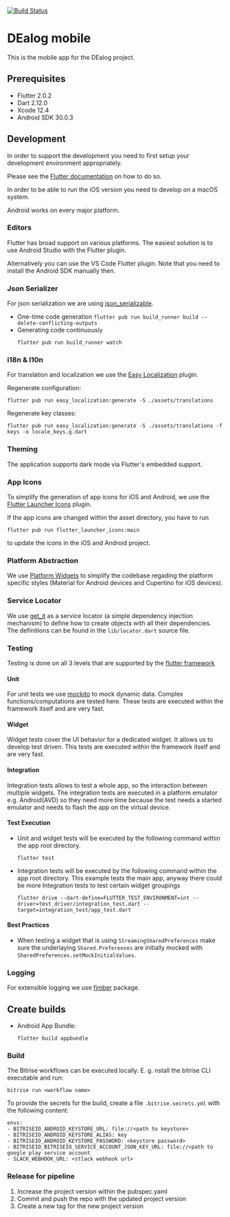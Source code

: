 [![Build Status](https://app.bitrise.io/app/e1572c13734b4305/status.svg?token=L2hi96aZiyJMveEO2iu_dA&branch=master)](https://app.bitrise.io/app/e1572c13734b4305)

# DEalog mobile

This is the mobile app for the DEalog project.

## Prerequisites

- Flutter 2.0.2
- Dart 2.12.0
- Xcode 12.4
- Android SDK 30.0.3

## Development

In order to support the development you need to first setup your development
environment appropriately.

Please see the [Flutter documentation](https://flutter.dev) on how to do so.

In order to be able to run the iOS version you need to develop on a macOS system.

Android works on every major platform.

### Editors

Flutter has broad support on various platforms. The easiest solution is to use
Android Studio with the Flutter plugin.

Alternatively you can use the VS Code Flutter plugin. Note that you need to
install the Android SDK manually then.

### Json Serializer

For json serialization we are using [json_serializable](https://pub.dev/packages/json_serializable).

* One-time code generation
  ```flutter pub run build_runner build --delete-conflicting-outputs```
* Generating code continuously
  ```
  flutter pub run build_runner watch
  ``` 

### i18n & l10n

For translation and localization we use the [Easy Localization](https://pub.dev/packages/easy_localization) plugin.

Regenerate configuration:
```shell script
flutter pub run easy_localization:generate -S ./assets/translations   
```

Regenerate key classes:
```shell script
flutter pub run easy_localization:generate -S ./assets/translations -f keys -o locale_keys.g.dart
```

### Theming

The application supports dark mode via Flutter's embedded support.

### App Icons

To simplify the generation of app icons for iOS and Android, we use the [Flutter Launcher Icons](https://pub.dev/packages/flutter_launcher_icons) plugin.

If the app icons are changed within the asset directory, you have to run
```shell script
flutter pub run flutter_launcher_icons:main
```
to update the icons in the iOS and Android project.

### Platform Abstraction

We use [Platform Widgets](https://pub.dev/packages/flutter_platform_widgets) to simplify the codebase regading the platform specific styles (Material for Android devices and Cupertino for iOS devices).

### Service Locator

We use [get_it](https://pub.dev/packages/get_it) as a service locator (a simple dependency injection mechanism) to define how to create  objects with all their dependencies. The definitions can be found in the `lib/locator.dart` source file.

### Testing

Testing is done on all 3 levels that are supported by the [flutter framework](https://flutter.dev/docs/testing)

#### Unit

For unit tests we use [mockito](https://pub.dev/packages/mockito) to mock dynamic data. Complex functions/computations are tested here. These tests are executed within the framework itself and are very fast.

#### Widget

Widget tests cover the UI behavior for a dedicated widget. It allows us to develop test driven. This tests are executed within the framework itself and are very fast.

#### Integration

Integration tests allows to test a whole app, so the interaction between multiple widgets. The integration tests are executed in a platform emulator e.g. Android(AVD) so they need more time because the test needs a started emulator and needs to flash the app on the virtual device.

#### Test Execution

- Unit and widget tests will be executed by the following command within the app root directory.
  ```
  flutter test
  ``` 
- Integration tests will be executed by the following command within the app root directory. This example tests the main app, anyway there could be more Integration tests to test certain widget groupings 
  ```
  flutter drive --dart-define=FLUTTER_TEST_ENVIRONMENT=int --driver=test_driver/integration_test.dart --target=integration_test/app_test.dart
  ``` 


#### Best Practices

- When testing a widget that is using ```StreamingSharedPreferences``` make sure the underlaying ```Shared.Preferences``` are initially mocked with ```SharedPreferences.setMockInitialValues```.

### Logging

For extensible logging we use [fimber](https://pub.dev/packages/fimber) package.

## Create builds

  * Android App Bundle:
    ```shell script
    flutter build appbundle
    ```
### Build

The Bitrise workflows can be executed locally. E. g. nstall the bitrise CLI executable and run:

```
bitrise run <workflow name>
```

To provide the secrets for the build, create a file `.bitrise.secrets.yml` with the following content:

```
envs:
- BITRISEIO_ANDROID_KEYSTORE_URL: file://<path to keystore>
- BITRISEIO_ANDROID_KEYSTORE_ALIAS: key
- BITRISEIO_ANDROID_KEYSTORE_PASSWORD: <keystore password>
- BITRISEIO_BITRISEIO_SERVICE_ACCOUNT_JSON_KEY_URL: file://<path to google play service account 
- SLACK_WEBHOOK_URL: <stlack webhook url>
```

### Release for pipeline

1. Increase the project version within the pubspec.yaml
1. Commit and push the repo with the updated project version
1. Create a new tag for the new project version